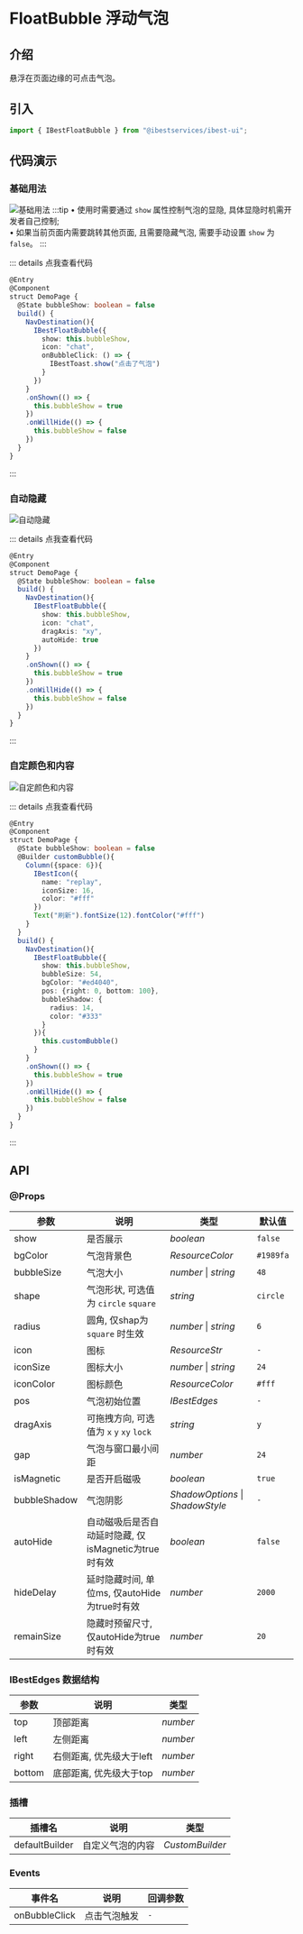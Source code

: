 # FloatBubble 浮动气泡

## 介绍

悬浮在页面边缘的可点击气泡。
 
## 引入

```ts
import { IBestFloatBubble } from "@ibestservices/ibest-ui";
```

## 代码演示

### 基础用法

![基础用法](./images/base.png)
:::tip
• 使用时需要通过 `show` 属性控制气泡的显隐, 具体显隐时机需开发者自己控制;   
• 如果当前页面内需要跳转其他页面, 且需要隐藏气泡, 需要手动设置 `show` 为 `false`。
:::

::: details 点我查看代码
```ts
@Entry
@Component
struct DemoPage {
  @State bubbleShow: boolean = false
  build() {
    NavDestination(){
      IBestFloatBubble({
        show: this.bubbleShow,
        icon: "chat",
        onBubbleClick: () => {
          IBestToast.show("点击了气泡")
        }
      })
    }
    .onShown(() => {
      this.bubbleShow = true
    })
    .onWillHide(() => {
      this.bubbleShow = false
    })
  }
}
```
:::

### 自动隐藏

![自动隐藏](./images/autoHide.gif)

::: details 点我查看代码
```ts
@Entry
@Component
struct DemoPage {
  @State bubbleShow: boolean = false
  build() {
    NavDestination(){
      IBestFloatBubble({
        show: this.bubbleShow,
        icon: "chat",
        dragAxis: "xy",
        autoHide: true
      })
    }
    .onShown(() => {
      this.bubbleShow = true
    })
    .onWillHide(() => {
      this.bubbleShow = false
    })
  }
}
```
:::

### 自定颜色和内容

![自定颜色和内容](./images/custom.png)

::: details 点我查看代码
```ts
@Entry
@Component
struct DemoPage {
  @State bubbleShow: boolean = false
  @Builder customBubble(){
    Column({space: 6}){
      IBestIcon({
        name: "replay",
        iconSize: 16,
        color: "#fff"
      })
      Text("刷新").fontSize(12).fontColor("#fff")
    }
  }
  build() {
    NavDestination(){
      IBestFloatBubble({
        show: this.bubbleShow,
        bubbleSize: 54,
        bgColor: "#ed4040",
        pos: {right: 0, bottom: 100},
        bubbleShadow: {
          radius: 14,
          color: "#333"
        }
      }){
        this.customBubble()
      }
    }
    .onShown(() => {
      this.bubbleShow = true
    })
    .onWillHide(() => {
      this.bubbleShow = false
    })
  }
}
```
:::


## API

### @Props

| 参数         | 说明                                   | 类型      | 默认值     |
| ------------| ---------------------------------------| --------- | ---------- |
| show        | 是否展示                                | _boolean_  | `false` |
| bgColor     | 气泡背景色                              | _ResourceColor_ | `#1989fa` | 
| bubbleSize  | 气泡大小                                | _number_ \| _string_ | `48` |
| shape       | 气泡形状, 可选值为 `circle` `square`      | _string_ | `circle` |
| radius      | 圆角, 仅shap为 `square` 时生效            | _number_ \| _string_ | `6` |
| icon        | 图标                                    | _ResourceStr_ | `-` |
| iconSize    | 图标大小                                 | _number_ \| _string_ | `24` |
| iconColor   | 图标颜色                                 | _ResourceColor_ | `#fff` |
| pos         | 气泡初始位置                              | _IBestEdges_ | `-` |
| dragAxis    | 可拖拽方向, 可选值为 `x` `y` `xy` `lock`   | _string_  | `y` |
| gap         | 气泡与窗口最小间距                         | _number_  | `24` |
| isMagnetic  | 是否开启磁吸                              | _boolean_ | `true` |
| bubbleShadow| 气泡阴影                                 | _ShadowOptions_ \| _ShadowStyle_ | `-` |
| autoHide    | 自动磁吸后是否自动延时隐藏, 仅isMagnetic为true时有效 | _boolean_ | `false` |
| hideDelay   | 延时隐藏时间, 单位ms, 仅autoHide为true时有效| _number_ | `2000` |
| remainSize  | 隐藏时预留尺寸, 仅autoHide为true时有效      | _number_ | `20` |

### IBestEdges 数据结构
| 参数            | 说明                             | 类型      |
| ---------------| ---------------------------------| ---------|
| top            | 顶部距离                          | _number_ |
| left           | 左侧距离                          | _number_ |
| right          | 右侧距离, 优先级大于left            | _number_ |
| bottom         | 底部距离, 优先级大于top             | _number_ |

### 插槽

| 插槽名             | 说明               | 类型             |
| ------------------| ------------------| ----------------|
| defaultBuilder    | 自定义气泡的内容     | _CustomBuilder_ |

### Events

| 事件名        | 说明                  | 回调参数             |
| -------------| ---------------------| ------------------- |
| onBubbleClick| 点击气泡触发           | `-` |